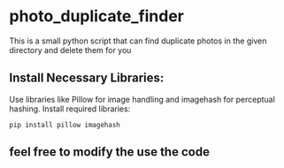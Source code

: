 # photo_duplicate_finder
This is a small python script that can find duplicate photos in the given directory and delete them for you

## Install Necessary Libraries:

Use libraries like Pillow for image handling and imagehash for perceptual hashing.
Install required libraries:

`pip install pillow imagehash`

## feel free to modify the use the code